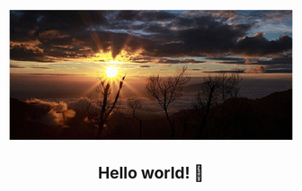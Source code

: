 <p align="center">
  <img src="https://raw.githubusercontent.com/awi28id/awi28id/refs/heads/master/hello.jpg">
</p>


<h1 align="center">Hello world! 👋</h1>
